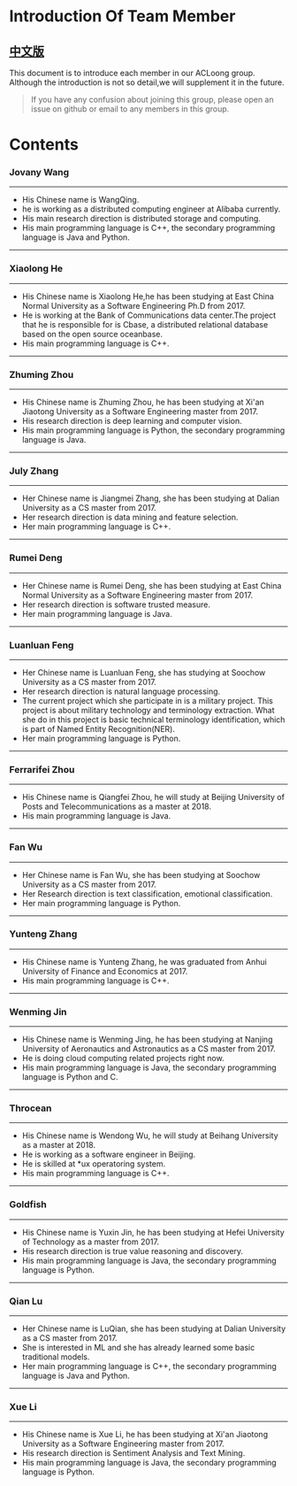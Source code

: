 # Introduction Of Team Member 

## [中文版](/Introductions_zh.md)

This document is to introduce each member in our ACLoong group. Although the introduction is not so detail,we will supplement it in the future.

> If you have any confusion about joining this group, please open an issue on github or email to any members in this group.

# Contents
### Jovany Wang ###
***
- His Chinese name is WangQing. 
- he is working as a distributed computing engineer at Alibaba currently.
- His main research direction is distributed storage and computing.
- His main programming language is C++, the secondary programming language is Java and Python.
***

### Xiaolong He ###
***
- His Chinese name is Xiaolong He,he has been studying at East China Normal University as a Software Engineering
 Ph.D from 2017.
- He is working at the Bank of Communications data center.The project that he is responsible for is Cbase, a distributed relational database based on the open source oceanbase.
- His main programming language is C++.
***

### Zhuming Zhou ###
***
- His Chinese name is Zhuming Zhou, he has been studying at Xi'an Jiaotong University as a Software Engineering master from 2017.
- His research direction is deep learning and computer vision.
- His main programming language is Python, the secondary programming language is Java.
***

### July Zhang ###
***
- Her Chinese name is Jiangmei Zhang, she has been studying at Dalian University as a CS master from 2017.
- Her research direction is data mining and feature selection.
- Her main programming language is C++.

***

### Rumei Deng ###
***
- Her Chinese name is Rumei Deng, she has been studying at East China Normal University as a Software Engineering master from 2017.
- Her research direction is software trusted measure.
- Her main programming language is Java.
***

### Luanluan Feng ###
***
- Her Chinese name is Luanluan Feng, she has studying at Soochow University as a CS master from 2017.
- Her research direction is natural language processing.
- The current project which she participate in is a military project. This project is about military technology and terminology extraction. What she do in this project is basic technical terminology identification, which is part of Named Entity Recognition(NER).
- Her main programming language is Python.
***

### Ferrarifei Zhou ###
***
- His Chinese name is Qiangfei Zhou, he will study at Beijing University of Posts and Telecommunications as a master at 2018.
- His main programming language is Java.
***

### Fan Wu ###
***
- Her Chinese name is Fan Wu, she has been studying at Soochow University as a CS master from 2017.
- Her Research direction is text classification, emotional classification.
- Her main programming language is Python.
***

### Yunteng Zhang ###
***
- His Chinese name is Yunteng Zhang, he was graduated from Anhui University of Finance and Economics
 at 2017.
- His main programming language is C++.
***

### Wenming Jin ###
***
- His Chinese name is Wenming Jing, he has been studying at Nanjing University of Aeronautics and Astronautics as a CS master from 2017.
- He is doing cloud computing related projects right now.
- His main programming language is Java, the secondary programming language is Python and C.
***

### Throcean ###
***
- His Chinese name is Wendong Wu, he will study at Beihang University as a master at 2018.
- He is working as a software engineer in Beijing.
- He is skilled at *ux operatoring system.
- His main programming language is C++.
***

### Goldfish ###
***
- His Chinese name is Yuxin Jin, he has been studying at Hefei University of Technology as a master from 2017.
- His research direction is true value reasoning and discovery.
- His main programming language is Java, the secondary programming language is Python.
***

### Qian Lu ###
***
- Her Chinese name is LuQian, she has been studying at Dalian University as a CS master from 2017.
- She is interested in ML and she has already learned some basic traditional models.
- Her main programming language is C++, the secondary programming language is Java and Python.
***

### Xue Li ###
***
- His Chinese name is Xue Li, he has been studying at Xi'an Jiaotong University as a Software Engineering master from 2017.
- His research direction is Sentiment Analysis and Text Mining.
- His main programming language is Java, the secondary programming language is Python.